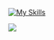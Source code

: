 [![My Skills](https://skillicons.dev/icons?i=solidity,react,tailwind,typescript,ipfs,js,jquery,laravel,php,mysql,html,bootstrap,css)](https://skillicons.dev) <br>

![](https://komarev.com/ghpvc/?username=Top88Star)
